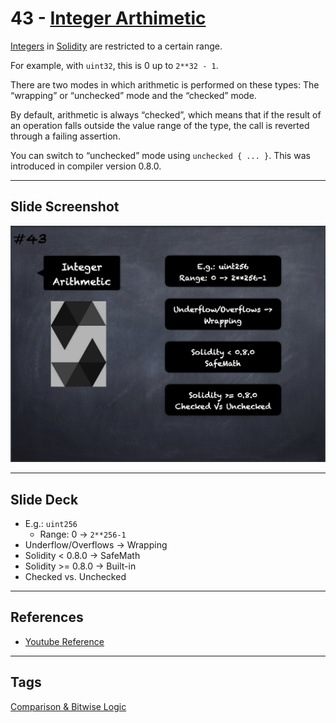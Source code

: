 # 43 - [Integer Arthimetic](Integer%20Arthimetic.md)
[Integers](Integers.md) in [Solidity](Solidity.md) are restricted to a certain range. 

For example, with `uint32`, this is 0 up to `2**32 - 1`. 

There are two modes in which arithmetic is performed on these types: The “wrapping” or “unchecked” mode and the “checked” mode. 

By default, arithmetic is always “checked”, which means that if the result of an operation falls outside the value range of the type, the call is reverted through a failing assertion. 

You can switch to “unchecked” mode using `unchecked { ... }`. This was introduced in compiler version 0.8.0.
___
## Slide Screenshot
![043.png](../../images/2.Solidity%20101/043.png)
___
## Slide Deck
- E.g.: `uint256`
	- Range: 0 -> `2**256-1`
- Underflow/Overflows -> Wrapping
- Solidity < 0.8.0 -> SafeMath
- Solidity >= 0.8.0 -> Built-in
- Checked vs. Unchecked
___
## References
- [Youtube Reference](https://youtu.be/6VIJpze1jbU?t=278)
___
## Tags
[Comparison & Bitwise Logic](../1.%20Ethereum101/Comparison%20&%20Bitwise%20Logic.md)

